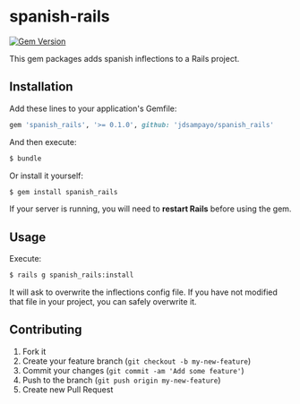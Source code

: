 # spanish-rails

[![Gem Version](https://badge.fury.io/rb/spanish_rails.png)](http://badge.fury.io/rb/spanish_rails)

This gem packages adds spanish inflections to a Rails project.

## Installation

Add these lines to your application's Gemfile:
```ruby
gem 'spanish_rails', '>= 0.1.0', github: 'jdsampayo/spanish_rails'
```

And then execute:
```bash
$ bundle
```
Or install it yourself:
```bash
$ gem install spanish_rails
```

If your server is running, you will need to **restart Rails** before using the gem.

## Usage

Execute:
```bash
$ rails g spanish_rails:install
```

It will ask to overwrite the inflections config file. If you have not modified that file in your project, you can safely overwrite it.

## Contributing

1. Fork it
2. Create your feature branch (`git checkout -b my-new-feature`)
3. Commit your changes (`git commit -am 'Add some feature'`)
4. Push to the branch (`git push origin my-new-feature`)
5. Create new Pull Request

